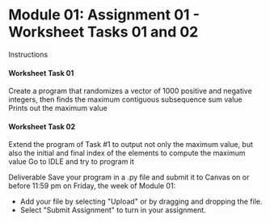 # Module 01: Assignment 01 - Worksheet Tasks 01 and 02

Instructions
#### Worksheet Task 01
Create a program that randomizes a vector of 1000 positive and negative integers, then finds the maximum contiguous subsequence sum value
Prints out the maximum value

#### Worksheet Task 02
Extend the program of Task #1 to output not only the maximum value, but also the initial and final index of the elements to compute the maximum value
Go to IDLE and try to program it

Deliverable
Save your program in a .py file and submit it to Canvas on or before 11:59 pm on Friday, the week of Module 01:

- Add your file by selecting "Upload" or by dragging and dropping the file.
- Select "Submit Assignment" to turn in your assignment.
